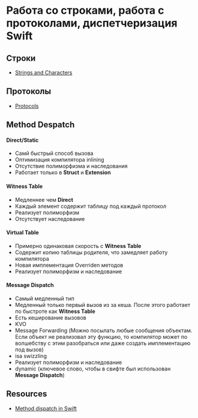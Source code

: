 # Работа со строками, работа с протоколами, диспетчеризация Swift

## Строки

- [Strings and Characters](https://docs.swift.org/swift-book/LanguageGuide/StringsAndCharacters.html)

## Протоколы

- [Protocols](https://docs.swift.org/swift-book/LanguageGuide/Protocols.html)

## Method Despatch

#### Direct/Static
- Самй быстрый способ вызова
- Оптимизация компилятора inlining
- Отсутствие полиморфизма и наследования
- Работает только в **Struct** и **Extension**

#### Witness Table
- Медленнее чем **Direct**
- Каждый элемент содержит таблицу под каждый протокол
- Реализует полиморфизм
- Отсутствует наследование

#### Virtual Table
- Примерно одинаковая скорость с **Witness Table**
- Содержит копию таблицы родителя, что замедляет работу компилятора 
- Новая имплементация Overriden методов
- Реализует полиморфизм и наследование

#### Message Dispatch
- Самый медленный тип
- Медленный только первый вызов из за кеша. После этого работает по быстроте как **Witness Table**
- Есть кеширование вызовов
- KVO
- Message Forwarding (Можно посылать любые сообщения объектам. Если объект не реализовал эту функцию, то компилятор может по волшебству с этим разобраться или даже создать имплементацию под вызов)
- isa swizzling
- Реализует полиморфизм и наследование
- dynamic (ключевое слово, чтобы в свифте был использован **Message Dispatch**)

## Resources

- [Method dispatch in Swift](https://trinhngocthuyen.github.io/posts/tech/method-dispatch-in-swift/)